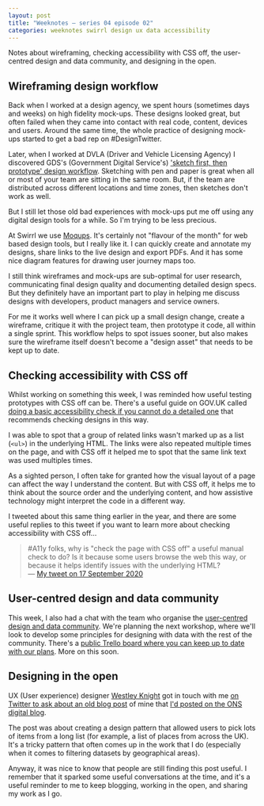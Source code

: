 ```yaml
---
layout: post
title: "Weeknotes – series 04 episode 02"
categories: weeknotes swirrl design ux data accessibility
---
```


<p class="lede">Notes about wireframing, checking accessibility with CSS off, the user-centred design and data community, and designing in the open.</p>

## Wireframing design workflow

Back when I worked at a design agency, we spent hours (sometimes days and weeks) on high fidelity mock-ups. These designs looked great, but often failed when they came into contact with real code, content, devices and users. Around the same time, the whole practice of designing mock-ups started to get a bad rep on #DesignTwitter.

Later, when I worked at DVLA (Driver and Vehicle Licensing Agency) I discovered GDS's (Government Digital Service's) ['sketch first, then prototype' design workflow](https://designnotes.blog.gov.uk/2014/10/13/how-designers-prototype-at-gds/). Sketching with pen and paper is great when all or most of your team are sitting in the same room. But, if the team are distributed across different locations and time zones, then sketches don't work as well.

But I still let those old bad experiences with mock-ups put me off using any digital design tools for a while. So I'm trying to be less precious.

At Swirrl we use [Moqups](https://moqups.com/). It's certainly not "flavour of the month" for web based design tools, but I really like it. I can quickly create and annotate my designs, share links to the live design and export PDFs. And it has some nice diagram features for drawing user journey maps too.

I still think wireframes and mock-ups are sub-optimal for user research, communicating final design quality and documenting detailed design specs. But they definitely have an important part to play in helping me discuss designs with developers, product managers and service owners.

For me it works well where I can pick up a small design change, create a wireframe, critique it with the project team, then prototype it code, all within a single sprint. This workflow helps to spot issues sooner, but also makes sure the wireframe itself doesn't become a "design asset" that needs to be kept up to date.

## Checking accessibility with CSS off

Whilst working on something this week, I was reminded how useful testing prototypes with CSS off can be. There's a useful guide on GOV.UK called [doing a basic accessibility check if you cannot do a detailed one](https://www.gov.uk/government/publications/doing-a-basic-accessibility-check-if-you-cant-do-a-detailed-one/doing-a-basic-accessibility-check-if-you-cant-do-a-detailed-one#check-pages-are-usable-when-stylesheets-are-disabled) that recommends checking designs in this way.

I was able to spot that a group of related links wasn't marked up as a list (`<ul>`) in the underlying HTML. The links were also repeated multiple times on the page, and with CSS off it helped me to spot that the same link text was used multiples times.

As a sighted person, I often take for granted how the visual layout of a page can affect the way I understand the content. But with CSS off, it helps me to think about the source order and the underlying content, and how assistive technology might interpret the code in a different way.

I tweeted about this same thing earlier in the year, and there are some useful replies to this tweet if you want to learn more about checking accessibility with CSS off…

> #A11y folks, why is "check the page with CSS off" a useful manual check to do? Is it because some users browse the web this way, or because it helps identify issues with the underlying HTML?<br>— [My tweet on 17 September 2020](https://twitter.com/benjystanton/status/1306521869017919488)

## User-centred design and data community

This week, I also had a chat with the team who organise the [user-centred design and data community](https://designnotes.blog.gov.uk/2020/10/05/introducing-the-user-centred-design-and-data-community/). We're planning the next workshop, where we'll look to develop some principles for designing with data with the rest of the community. There's a [public Trello board where you can keep up to date with our plans](https://trello.com/b/C48j9WTM/user-centred-design-ucd-data-in-government-community-public-board). More on this soon.

## Designing in the open

UX (User experience) designer [Westley Knight](https://twitter.com/westleyknight) got in touch with me [on Twitter to ask about an old blog post](https://twitter.com/westleyknight/status/1322131922026377216) of mine that [I'd posted on the ONS digital blog](https://digitalblog.ons.gov.uk/2017/08/15/picking-things-from-a-long-list/).

The post was about creating a design pattern that allowed users to pick lots of items from a long list (for example, a list of places from across the UK). It's a tricky pattern that often comes up in the work that I do (especially when it comes to filtering datasets by geographical areas).

Anyway, it was nice to know that people are still finding this post useful. I remember that it sparked some useful conversations at the time, and it's a useful reminder to me to keep blogging, working in the open, and sharing my work as I go.